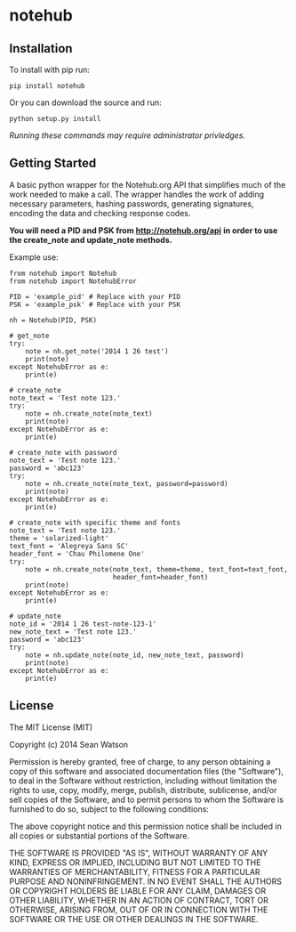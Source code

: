 notehub
=======

Installation
------------

To install with pip run:

    pip install notehub

Or you can download the source and run:

    python setup.py install

*Running these commands may require administrator privledges.*

Getting Started
---------------

A basic python wrapper for the Notehub.org API that simplifies much of the work
needed to make a call. The wrapper handles the work of adding necessary
parameters, hashing passwords, generating signatures, encoding the data and
checking response codes.

**You will need a PID and PSK from http://notehub.org/api**
**in order to use the create\_note and update\_note methods.**

Example use:

    from notehub import Notehub
    from notehub import NotehubError

    PID = 'example_pid' # Replace with your PID
    PSK = 'example_psk' # Replace with your PSK

    nh = Notehub(PID, PSK)

    # get_note
    try:
        note = nh.get_note('2014 1 26 test')
        print(note)
    except NotehubError as e:
        print(e)

    # create_note
    note_text = 'Test note 123.'
    try:
        note = nh.create_note(note_text)
        print(note)
    except NotehubError as e:
        print(e)

    # create_note with password
    note_text = 'Test note 123.'
    password = 'abc123'
    try:
        note = nh.create_note(note_text, password=password)
        print(note)
    except NotehubError as e:
        print(e)

    # create_note with specific theme and fonts
    note_text = 'Test note 123.'
    theme = 'solarized-light'
    text_font = 'Alegreya Sans SC'
    header_font = 'Chau Philomene One'
    try:
        note = nh.create_note(note_text, theme=theme, text_font=text_font,
                              header_font=header_font)
        print(note)
    except NotehubError as e:
        print(e)

    # update_note
    note_id = '2014 1 26 test-note-123-1'
    new_note_text = 'Test note 123.'
    password = 'abc123'
    try:
        note = nh.update_note(note_id, new_note_text, password)
        print(note)
    except NotehubError as e:
        print(e)

License
-------

The MIT License (MIT)

Copyright (c) 2014 Sean Watson

Permission is hereby granted, free of charge, to any person obtaining a copy of
this software and associated documentation files (the "Software"), to deal in
the Software without restriction, including without limitation the rights to
use, copy, modify, merge, publish, distribute, sublicense, and/or sell copies of
the Software, and to permit persons to whom the Software is furnished to do so,
subject to the following conditions:

The above copyright notice and this permission notice shall be included in all
copies or substantial portions of the Software.

THE SOFTWARE IS PROVIDED "AS IS", WITHOUT WARRANTY OF ANY KIND, EXPRESS OR
IMPLIED, INCLUDING BUT NOT LIMITED TO THE WARRANTIES OF MERCHANTABILITY, FITNESS
FOR A PARTICULAR PURPOSE AND NONINFRINGEMENT. IN NO EVENT SHALL THE AUTHORS OR
COPYRIGHT HOLDERS BE LIABLE FOR ANY CLAIM, DAMAGES OR OTHER LIABILITY, WHETHER
IN AN ACTION OF CONTRACT, TORT OR OTHERWISE, ARISING FROM, OUT OF OR IN
CONNECTION WITH THE SOFTWARE OR THE USE OR OTHER DEALINGS IN THE SOFTWARE.

